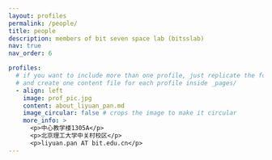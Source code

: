 ```yaml
---
layout: profiles
permalink: /people/
title: people
description: members of bit seven space lab (bitsslab)
nav: true
nav_order: 6

profiles:
  # if you want to include more than one profile, just replicate the following block
  # and create one content file for each profile inside _pages/
  - align: left
    image: prof_pic.jpg
    content: about_liyuan_pan.md
    image_circular: false # crops the image to make it circular
    more_info: >
      <p>中心教学楼1305A</p>
      <p>北京理工大学中关村校区</p>
      <p>liyuan.pan AT bit.edu.cn</p>
---
```

